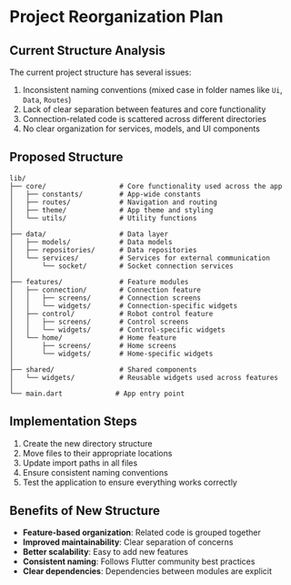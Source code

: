# Project Reorganization Plan

## Current Structure Analysis

The current project structure has several issues:

1. Inconsistent naming conventions (mixed case in folder names like `Ui`, `Data`, `Routes`)
2. Lack of clear separation between features and core functionality
3. Connection-related code is scattered across different directories
4. No clear organization for services, models, and UI components

## Proposed Structure

```
lib/
├── core/                  # Core functionality used across the app
│   ├── constants/         # App-wide constants
│   ├── routes/            # Navigation and routing
│   ├── theme/             # App theme and styling
│   └── utils/             # Utility functions
│
├── data/                  # Data layer
│   ├── models/            # Data models
│   ├── repositories/      # Data repositories
│   └── services/          # Services for external communication
│       └── socket/        # Socket connection services
│
├── features/              # Feature modules
│   ├── connection/        # Connection feature
│   │   ├── screens/       # Connection screens
│   │   └── widgets/       # Connection-specific widgets
│   ├── control/           # Robot control feature
│   │   ├── screens/       # Control screens
│   │   └── widgets/       # Control-specific widgets
│   └── home/              # Home feature
│       ├── screens/       # Home screens
│       └── widgets/       # Home-specific widgets
│
├── shared/                # Shared components
│   └── widgets/           # Reusable widgets used across features
│
└── main.dart             # App entry point
```

## Implementation Steps

1. Create the new directory structure
2. Move files to their appropriate locations
3. Update import paths in all files
4. Ensure consistent naming conventions
5. Test the application to ensure everything works correctly

## Benefits of New Structure

- **Feature-based organization**: Related code is grouped together
- **Improved maintainability**: Clear separation of concerns
- **Better scalability**: Easy to add new features
- **Consistent naming**: Follows Flutter community best practices
- **Clear dependencies**: Dependencies between modules are explicit